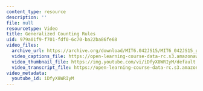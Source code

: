 ```yaml
---
content_type: resource
description: ''
file: null
resourcetype: Video
title: Generalized Counting Rules
uid: 979a01f9-f701-fdf0-6c70-ba22ba86fe68
video_files:
  archive_url: https://archive.org/download/MIT6.042JS15/MIT6_042JS15_genprod_video_ipod.mp4
  video_captions_file: https://open-learning-course-data-rc.s3.amazonaws.com/6-042j-mathematics-for-computer-science-spring-2015/bbf82965b3365f18be0184094ab0639d_iDfyX8WRIyM.vtt
  video_thumbnail_file: https://img.youtube.com/vi/iDfyX8WRIyM/default.jpg
  video_transcript_file: https://open-learning-course-data-rc.s3.amazonaws.com/6-042j-mathematics-for-computer-science-spring-2015/fa889c7f0b6c9142b800c77f54effb1c_iDfyX8WRIyM.pdf
video_metadata:
  youtube_id: iDfyX8WRIyM
---
```

